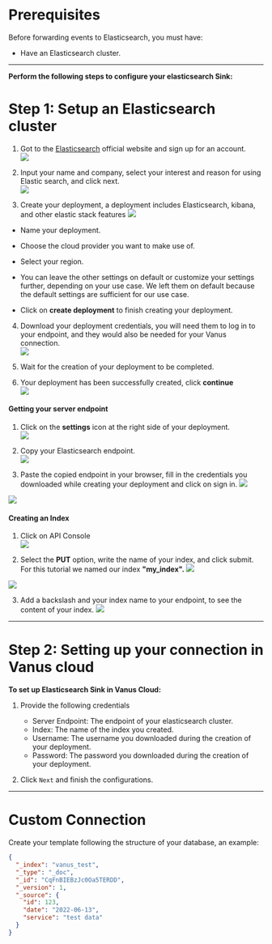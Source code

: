 #  
# Prerequisites

Before forwarding events to Elasticsearch, you must have:

- Have an Elasticsearch cluster. 

---

**Perform the following steps to configure your elasticsearch Sink:**

# Step 1: Setup an Elasticsearch cluster 

1. Got to the [Elasticsearch](https://www.elastic.co/) official website and sign up for an account.  
![](images/1.png)   


2. Input your name and company, select your interest and reason for using Elastic search, and click next.  
![](images/2.png)   


3. Create your deployment,  a deployment includes Elasticsearch, kibana, and other elastic stack features
![](images/3.png)    

- Name your deployment.  

- Choose the cloud provider you want to make use of.  

- Select your region.  

- You can leave the other settings on default or customize your settings further, depending on your use case. We left them on default because the default settings are sufficient for our use case.  

- Click on **create deployment** to finish creating your deployment.  


4. Download your deployment credentials, you will need them to log in to your endpoint, and they would also be needed for your Vanus connection.  
![](images/4.png)   


5. Wait for the creation of your deployment to be completed.     


6. Your deployment has been successfully created, click **continue**  
![](images/5.png)   


#### Getting your server endpoint

1. Click on the **settings** icon at the right side of your deployment.  
![](images/6.png)   


2. Copy your Elasticsearch endpoint.  
![](images/7.png)   


3. Paste the copied endpoint in your browser, fill in the credentials you downloaded while creating your deployment and click on sign in. 
![](images/8.png)   

![](images/9.png)   


#### Creating an Index

1. Click on API Console  
![](images/10.png)   

2. Select the **PUT** option, write the name of your index, and click submit. For this tutorial we named our index **"my_index".** 
![](images/11.png)   

    
![](images/11.1.png) 

3. Add a backslash and your index name to your endpoint, to see the content of your index. 
![](images/12.png)   

---

# Step 2: Setting up your connection in Vanus cloud 

**To set up Elasticsearch Sink in Vanus Cloud:**

1. Provide the following credentials
   - Server Endpoint: The endpoint of your elasticsearch cluster.  
   - Index: The name of the index you created.  
   - Username: The username you downloaded during the creation of your deployment.   
   - Password: The password you downloaded during the creation of your deployment.  
    
2. Click `Next` and finish the configurations.

---

# Custom Connection

Create your template following the structure of your database, an example:

```json
{
  "_index": "vanus_test",
  "_type": "_doc",
  "_id": "CqFnBIEBzJc0Oa5TERDD",
  "_version": 1,
  "_source": {
    "id": 123,
    "date": "2022-06-13",
    "service": "test data"
  }
}
```
